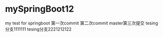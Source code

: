 # mySpringBoot12
my test for springboot
第一次commit
第二次commit
master第三次提交
tesing分支1111111
tesing分支2221212122

